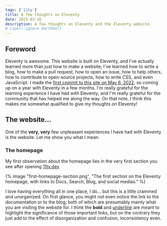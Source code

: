 ```yaml
---
tags: ['11ty']
title: A few thoughts on Eleventy
date: 2023-03-16
description: A few thoughts on Eleventy and the Eleventy website.
# cspell:ignore darthmall
---
```


## Foreword
Eleventy is awesome. This website is built on Eleventy, and I've actually learned more than just how to make a website; I've learned how to write a blog, how to make a pull request, how to open an issue, how to help others, how to contribute to open-source projects, how to write CSS, and even JavaScript. I made the [first commit to this site on May 6, 2022](https://github.com/uncenter/uncenter.org/commit/11b536cd596463e42e2175a312dbf0439ca77103), so coming up on a year with Eleventy in a few months. I'm really grateful for the learning experience I have had with Eleventy, and I'm really grateful for the community that has helped me along the way. On that note, I think this makes me somewhat qualified to give my thoughts on Eleventy!

## The website...
One of the **very, very** few unpleasant experiences I have had with Eleventy is the website. Let me show you what I mean.

### The homepage

My first observation about the homepage lies in the very first section you see after opening [11ty.dev](https://11ty.dev).

{% image "first-homepage-section.png", "The first section on the Eleventy homepage, with links to Docs, Search, Blog, and social medias." %}

I love having everything all in one place, I do... but this is a little crammed and unorganized. On first glance, you might not even notice the link to the documentation or to the blog, both of which are presumably mainly what you are visiting the website for. I think the <strong>bold</strong> and <u>underline</u> are meant to highlight the significance of those important links, but on the contrary they just add to the effect of disorganization and confusion, inconsistency even.

Another noticeable problem with the homepage is the Quick Start section, as seen below. It's not particularly bad but I've come to realize, after [witnessing](https://hachyderm.io/@KatherineInCode/109866326892317408) and interacting with people new to Eleventy, that many, many people are unfamiliar with the command line. While it is super important at some point to learn and understand how to use it, there ought to be a better way to explain how to make a new `index.md` file than using the `echo` command. The section also doesn't explain how to set up a folder structure, a configuration, or anything you actually need to do for a proper site. I know that Eleventy tries to remain as un-opinionated as possible, but this is hindering more than helping. Instead of going around the issue, why don't we address it by providing multiple simple methods of organizing a project.

{% image "quick-start-section.png", "The quick start section on the homepage with instructions on how to get started." %}

On a better note though, here is a part I actually like about the homepage.

{% image "faster-websites-animation.png", "The speed race visual/animation showcasing 11ty's prowess over competing web frameworks." %}

I love this animation and it's a convincing visual. Makes me glad I started with Eleventy instead of Gatsby or Next.js.

### The documentation
I want to start thinking about this by putting yourself in someone else's shoes, a beginner's shoes. You are super excited to try this awesome and easy static site generator that your friend mentioned, and after finding the *completely normal sized* documentation button on the homepage, you landed here, at the documentation overview page.

{% image "docs-homepage.png", "The documentation homepage on the 11ty website." %}

There are two things I'd like to mention here. First, the "trusted by" section. While it is amazing to see all of those well known companies and websites use Eleventy or whatever, I think the placement is odd. The page that the documentation opens up to sounds more like a pitch for why you should use Eleventy, rather than a convenient resource to guide your site. I think it would be better suited to be on the homepage, since by the time you reach the documentation, you are most likely already interested in using it. Second, the table of contents. For the most part, it's fine. My issue lies in the order of the content suggested by the table of contents. The pitch I mentioned earlier for Eleventy continues here. Again, moving these and the testimonials to the homepage might make more sense. And the same goes for the Community section in the table of contents.

I also want to reference [the Github issue](https://github.com/11ty/eleventy/issues/2855) on that led to writing this post. I was really interested in [@darthmall's comment](https://github.com/11ty/eleventy/issues/2855#issuecomment-1463988371) about the four types of documentation (copied from the issue, edited with my own words):

- Tutorials
	- A **complete** lesson that walks you through accomplishing a real, applicable task.
- How-tos
	- Short recipes or "tips" for accomplishing very specific things, the likes of [11ty.recipes](https://11ty.recipes/) and [11ty.rocks](https://11ty.rocks/)
- Reference
	- The actual specification/dictionary of everything there is to know (what most people consider documentation, like all the `eleventyConfig` options).
- Key topics
	- Higher level concepts that probably aren't useful to new users but are important to explain, like the data cascade or `eleventy.before`/`eleventy.after`.

I love this idea. And actually, Eleventy does have most of these, but unfortunately they aren't presented in the best way. The Getting Started section is fine, but it isn't a real tutorial as defined above. Again, I put myself in a new user's shoes while thinking about this and I want to point out that there don't seem to be any other good options either! To test this theory, I opened an Incognito tab to see what pops up when I search from "make an eleventy website" on Youtube.

{% image "youtube-search-for-eleventy.png", "The results of the search 'make an eleventy website' on Youtube." %}

Neither of the first two results are recent- the videos in Bryan Robinson's tutorial series were produced between May and September of 2019, almost three years ago. And the 11ty Rocks! video was published over two years ago as of last month. And the often-recommended [Learn Eleventy from Scratch](https://learneleventyfromscratch.com/) tutorial is sadly plastered with warnings of outdated content (most of it is up to date actually, but I understand the reasoning behind the warning).

{% image "eleventy-from-scratch-warning.png", "The mentioned outdated content warning is the first thing seen on the Learn Eleventy from Scratch website." %}

Furthermore, none of those are official Eleventy resources. My conclusion from all this is this:

1. We need a new up-to-date getting started series - not as in-depth as Learn Eleventy from Scratch, but certainly longer than the current Getting Started page (a tutorial, not a reference).
2. It needs to be on the Eleventy website, and not just a link to a different website.
3. It needs to be the first thing you see on website, not tucked away in a sidebar.

I don't want to self-promote but I have actually tried to solve a few of this issues by making a CLI tool that scaffolds your project for you. [Try it out](https://github.com/uncenter/create-eleventy-app) or [read about how I made it](https://www.uncenter.org/posts/making-create-eleventy-app/).

I think there is definitely a lot that needs to be done. And I'm not writing about this as a criticism, but rather I wish the best for Eleventy and it is important to me to have it succeed! If you have any thoughts or ideas, please share them in the comments below. I'd love to hear them.